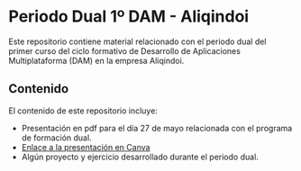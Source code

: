 # Periodo Dual 1º DAM - Aliqindoi

Este repositorio contiene material relacionado con el periodo dual del primer curso del ciclo formativo de Desarrollo de Aplicaciones Multiplataforma (DAM) en la empresa Aliqindoi.

## Contenido

El contenido de este repositorio incluye:

- Presentación en pdf para el día 27 de mayo relacionada con el programa de formación dual.
- [Enlace a la presentación en Canva](https://www.canva.com/design/DAGEvEyp-Wg/moZlyb8CN6BPSltwoCLW-w/edit?utm_content=DAGEvEyp-Wg&utm_campaign=designshare&utm_medium=link2&utm_source=sharebutton)
- Algún proyecto y ejercicio desarrollado durante el periodo dual.
